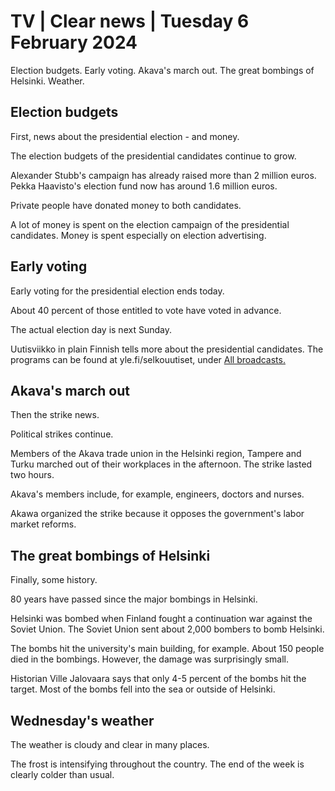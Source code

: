# TV \| Clear news \| Tuesday 6 February 2024

Election budgets. Early voting. Akava's march out. The great bombings of Helsinki. Weather.

## Election budgets

First, news about the presidential election - and money.

The election budgets of the presidential candidates continue to grow.

Alexander Stubb's campaign has already raised more than 2 million euros. Pekka Haavisto's election fund now has around 1.6 million euros.

Private people have donated money to both candidates.

A lot of money is spent on the election campaign of the presidential candidates. Money is spent especially on election advertising.

## Early voting

Early voting for the presidential election ends today.

About 40 percent of those entitled to vote have voted in advance.

The actual election day is next Sunday.

Uutisviikko in plain Finnish tells more about the presidential candidates. The programs can be found at yle.fi/selkouutiset, under [All broadcasts.](https://yle.fi/selkouutiset/kaikki-lahetysetk)

## Akava's march out

Then the strike news.

Political strikes continue.

Members of the Akava trade union in the Helsinki region, Tampere and Turku marched out of their workplaces in the afternoon. The strike lasted two hours.

Akava's members include, for example, engineers, doctors and nurses.

Akawa organized the strike because it opposes the government's labor market reforms.

## The great bombings of Helsinki

Finally, some history.

80 years have passed since the major bombings in Helsinki.

Helsinki was bombed when Finland fought a continuation war against the Soviet Union. The Soviet Union sent about 2,000 bombers to bomb Helsinki.

The bombs hit the university's main building, for example. About 150 people died in the bombings. However, the damage was surprisingly small.

Historian Ville Jalovaara says that only 4-5 percent of the bombs hit the target. Most of the bombs fell into the sea or outside of Helsinki.

## Wednesday's weather

The weather is cloudy and clear in many places.

The frost is intensifying throughout the country. The end of the week is clearly colder than usual.

